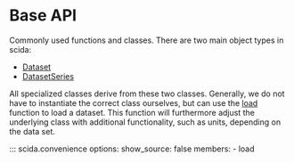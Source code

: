 # Base API

Commonly used functions and classes.
There are two main object types in scida:

* [Dataset](moduleindex.md#scida.interface.Dataset)
* [DatasetSeries](moduleindex.md#scida.series.DatasetSeries)

All specialized classes derive from these two classes.
Generally, we do not have to instantiate the correct class ourselves,
but can use the [load](#scida.convenience.load) function to load a dataset.
This function will furthermore adjust the underlying class with additional
functionality, such as units, depending on the data set.

::: scida.convenience
    options:
      show_source: false
      members:
        - load
